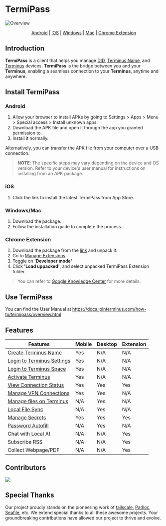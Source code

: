 # TermiPass
![Overview](https://docs.jointerminus.com/images/how-to/termipass/termipass.jpg)
<p align="center">
  <a href="https://github.com/beclab/TermiPass/releases/download/v0.4.61/TermiPass.apk">Android</a> |
  <a href="https://apps.apple.com/app/termipass/id6448082605">iOS</a> |
  <a href="https://github.com/beclab/TermiPass/releases/download/v0.4.61/TermiPass.exe">Windows</a> |
  <a href="https://github.com/beclab/TermiPass/releases/download/v0.4.61/TermiPass.dmg">Mac</a> |
  <a href="https://github.com/beclab/TermiPass/releases/download/v0.4.61/TermiPass.chrome.zip">Chrome Extension</a>
</p>

## Introduction
**TermiPass** is a client that helps you manage [DID](https://docs.jointerminus.com/overview/snowinning/concepts.html#decentralized-identifier), [Terminus Name](https://docs.jointerminus.com/overview/snowinning/terminus-name.html), and [Terminus](https://docs.jointerminus.com/overview/terminus/overview.html) devices. **TermiPass** is the bridge between you and your **Terminus**, enabling a seamless connection to your **Terminus**, anytime and anywhere.

## Install TermiPass
### Android
1. Allow your browser to install APKs by going to Settings > Apps > Menu > Special access > Install unknown apps.
2. Download the APK file and open it through the app you granted permission to.
3. Install it normally.

Alternatively, you can transfer the APK file from your computer over a USB connection.

> **NOTE**: The specific steps may vary depending on the device and OS version. Refer to your device's user manual for instructions on installing from an APK package.

### iOS
1. Click the link to install the latest TermiPass from App Store.

### Windows/Mac
1. Download the package.
2. Follow the installation guide to complete the process.

### Chrome Extension
1. Download the package from the [link](https://github.com/beclab/TermiPass/releases/download/v0.4.61/TermiPass.chrome.zip) and unpack it.
2. Go to [Manage Extensions](chrome://extensions/)
3. Toggle on **'Developer mode'**
4. Click **'Load uppacked'**, and select unpacked TermiPass Extension folder.

> You can refer to [Google Knowledge Center](https://knowledge.workspace.google.com/kb/load-unpacked-extensions-000005962) for more details.

## Use TermiPass
You can find the User Manual at https://docs.jointerminus.com/how-to/termipass/overview.html


## Features

|Features                     | Mobile | Desktop | Extension |
| --------------------------- | ------ | ------- | --------- |
|[Create Terminus Name](https://docs.jointerminus.com/how-to/termipass/account/#create-terminus-name) | Yes | N/A | N/A |
|[Login to Terminus Settings](https://docs.jointerminus.com/zh/how-to/terminus/settings/backup.html#login-terminus-space) | Yes | N/A | N/A |
|[Login to Terminus Space](https://docs.jointerminus.com/how-to/space/account.html#log-in) | Yes | N/A | N/A |
|[Activate Terminus](https://docs.jointerminus.com/how-to/terminus/setup/wizard.html) | Yes | N/A | N/A |
|[View Connection Status](https://docs.jointerminus.com/how-to/termipass/manage-terminus.html#connection-status) | Yes | Yes | Yes |
|[Manage VPN Connections](https://docs.jointerminus.com/how-to/termipass/manage-terminus.html#vpn-connection) | Yes | Yes | N/A |
|[Manage files on Terminus](https://docs.jointerminus.com/how-to/terminus/files/) | N/A | Yes | N/A |
|[Local File Sync](https://docs.jointerminus.com/how-to/termipass/local-file-sync.html) | N/A | Yes | N/A |
|[Manage Secrets](https://docs.jointerminus.com/how-to/terminus/vault/) | Yes | Yes | Yes |
|[Password Autofill](https://docs.jointerminus.com/how-to/termipass/password-autofill.html) | N/A | Yes | N/A |
| Chat with Local AI | N/A | N/A | Yes |
| Subscribe RSS | N/A | N/A | Yes |
| Collect Webpage/PDF | N/A | N/A | Yes |

## Contributors

<a href="https://github.com/beclab/TermiPass/graphs/contributors">
  <img src="https://contrib.rocks/image?repo=beclab/TermiPass" />
</a>

## Special Thanks
Our project proudly stands on the pioneering work of [tailscale]("https://tailscale.com/"), [Padloc](https://padloc.app/), [Seafile](https://github.com/haiwen/seafile), etc. We extend special thanks to all these awesome projects. Your groundbreaking contributions have allowed our project to thrive and evolve.
